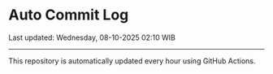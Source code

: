 # Auto Commit Log

Last updated: Wednesday, 08-10-2025 02:10 WIB

---

This repository is automatically updated every hour using GitHub Actions.
